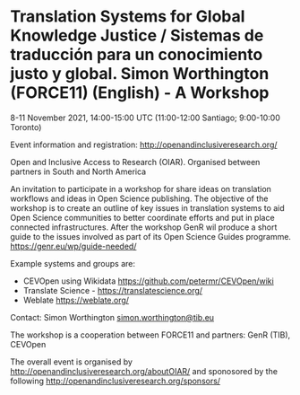 # Translation Systems for Global Knowledge Justice / Sistemas de traducción para un conocimiento justo y global. Simon Worthington (FORCE11) (English) - A Workshop

8-11 November 2021, 14:00-15:00 UTC (11:00-12:00 Santiago; 9:00-10:00 Toronto)

Event information and registration: http://openandinclusiveresearch.org/ 

Open and Inclusive Access to Research (OIAR). Organised between partners in South and North America

An invitation to participate in a workshop for share ideas on translation workflows and ideas in Open Science publishing. The objective of the workshop is to create an outline of key issues in translation systems to aid Open Science communities to better coordinate efforts and put in place connected infrastructures. After the workshop GenR wil produce a short guide to the issues involved as part of its Open Science Guides programme. https://genr.eu/wp/guide-needed/

Example systems and groups are: 

   - CEVOpen using Wikidata https://github.com/petermr/CEVOpen/wiki
   - Translate Science - https://translatescience.org/
   - Weblate https://weblate.org/ 

Contact: Simon Worthington simon.worthington@tib.eu

The workshop is a cooperation between FORCE11 and partners: GenR (TIB), CEVOpen

The overall event is organised by http://openandinclusiveresearch.org/aboutOIAR/ and sponosored by the following http://openandinclusiveresearch.org/sponsors/ 

